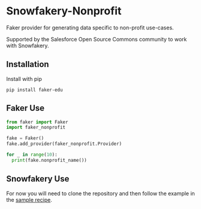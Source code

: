 # Snowfakery-Nonprofit

Faker provider for generating data specific to non-profit use-cases.

Supported by the Salesforce Open Source Commons community to work with Snowfakery.


## Installation

Install with pip

`pip install faker-edu`

## Faker Use

```python
from faker import Faker
import faker_nonprofit

fake = Faker()
fake.add_provider(faker_nonprofit.Provider)

for _ in range(10):
  print(fake.nonprofit_name())
```

## Snowfakery Use

For now you will need to clone the repository and then follow the example in the [sample recipe](snowfakery_nonprofit_example.recipe.yml).
